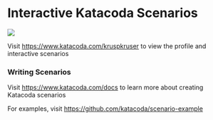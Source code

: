 # Interactive Katacoda Scenarios

[![](http://shields.katacoda.com/katacoda/kruspkruser/count.svg)](https://www.katacoda.com/kruspkruser "Get your profile on Katacoda.com")

Visit https://www.katacoda.com/kruspkruser to view the profile and interactive scenarios

### Writing Scenarios
Visit https://www.katacoda.com/docs to learn more about creating Katacoda scenarios

For examples, visit https://github.com/katacoda/scenario-example
